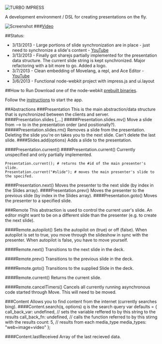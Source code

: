 ![TURBO IMPRESS](https://raw.github.com/philipbjorge/Turbo-Impress/master/img/logo.png)

A development environment / DSL for creating presentations on the fly.

![Screenshot](https://raw.github.com/philipbjorge/Turbo-Impress/master/img/screen.png)
###[Video](http://youtu.be/eIIZw6uCxhc)

##Status:
  * 3/13/2013 - Large portions of slide synchronization are in place - just need to synchronize a slide's content - [YouTube](http://youtu.be/eIIZw6uCxhc)
  * 3/13/2013 - Finally got sharejs partially implemented for the presentation data structure. The current slide string is kept synchronized. Major refactoring with a bit more to go. Added a logo.
  * 3/7/2013 - Clean embedding of Movelang, a repl, and Ace Editor - [YouTube](http://youtu.be/o3W3k301cqw)
  * 3/6/2013 - Functional node-webkit project with impress.js and ui.layout

##How to Run
Download one of the node-webkit [prebuilt binaries](https://github.com/rogerwang/node-webkit).

Follow the [instructions](https://github.com/rogerwang/node-webkit/wiki/How-to-run-apps) to start the app.

##Abstractions
###Presentation
This is the main abstraction/data structure that is synchronized between the clients and server.
####Presentation.slides [<Slide>,...]
#####Presentation.slides.mv()
Move a slide from --> to in the presentation order (and positionally?).
#####Presentation.slides.rm()
Removes a slide from the presentation. Deleting the slide you're on takes you to the next slide. Can't delete the last slide.
####Slides.add(options)
Adds a slide to the presentation.

####Presentation.current()
####Presentation.current(<Slide>)
Currently unspecified and only partially implemented.

	Presentation.current(); # returns the #id of the main presenter's slide.
	Presentation.current("#slide"); # moves the main presenter's slide to the specifed.

####Presentation.next()
Moves the presenter to the next slide (by index in the Slides array).
####Presentation.prev()
Moves the presenter to the previous slide (by index in the Slides array).
####Presentation.goto(<Slide>)
Moves the presenter to a specified slide.


###Remote
This abstraction is used to control the current user's slide. An editor might want to be on a different slide than the presenter (e.g. to create the next slide).

####Remote.autopilot(<Bool>)
Sets the autopilot on (true) or off (false). When autopilot is set to true, you move through the slideshow in sync with the presenter. When autopilot is false, you have to move yourself.

####Remote.next()
Transitions to the next slide in the deck.

####Remote.prev()
Transitions to the previous slide in the deck.

####Remote.goto(<Slide>)
Transitions to the supplied Slide in the deck.

####Remote.current()
Returns the current slide.

####Remote.cancelTimers()
Cancels all currently running asynchronous code started through Move.
This will need to be moved.


###Content
Allows you to find content from the internet (currently searches bing).
####Content.search(q, options)
q is the search query
				var defaults = {
					call_back_var: undefined,  // sets the variable reffered to by this string to the results
					call_back_fn: undefined,   // calls the function referred to by this stirng with the results
					count: 5,	// results from each media_type
					media_types: "web+image+video"
				};

####Content.lastReceived
Array of the last recieved data.
